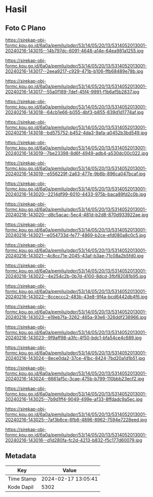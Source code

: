 # Hasil

## Foto C Plano

https://sirekap-obj-formc.kpu.go.id/6a0a/pemilu/pdpr/53/14/05/20/13/5314052013001-20240216-143015--14b797dc-6091-4648-a14e-64ea981a1255.jpg

https://sirekap-obj-formc.kpu.go.id/6a0a/pemilu/pdpr/53/14/05/20/13/5314052013001-20240216-143017--2eea9217-c929-471b-b106-ffb68489e78b.jpg

https://sirekap-obj-formc.kpu.go.id/6a0a/pemilu/pdpr/53/14/05/20/13/5314052013001-20240216-143017--55a0f189-7def-45f4-9991-f1b6af5b2837.jpg

https://sirekap-obj-formc.kpu.go.id/6a0a/pemilu/pdpr/53/14/05/20/13/5314052013001-20240216-143018--64cb1e66-b055-4bf3-b855-839d1d1774af.jpg

https://sirekap-obj-formc.kpu.go.id/6a0a/pemilu/pdpr/53/14/05/20/13/5314052013001-20240216-143018--bd575752-b452-4da3-9afa-a0452b3bd549.jpg

https://sirekap-obj-formc.kpu.go.id/6a0a/pemilu/pdpr/53/14/05/20/13/5314052013001-20240216-143019--7be23398-8d6f-4949-adb4-a530dc00c022.jpg

https://sirekap-obj-formc.kpu.go.id/6a0a/pemilu/pdpr/53/14/05/20/13/5314052013001-20240216-143019--e556229f-2a63-477e-9b6b-896ca047bcaf.jpg

https://sirekap-obj-formc.kpu.go.id/6a0a/pemilu/pdpr/53/14/05/20/13/5314052013001-20240216-143020--2214df99-6010-4433-975b-baca89fd2c0b.jpg

https://sirekap-obj-formc.kpu.go.id/6a0a/pemilu/pdpr/53/14/05/20/13/5314052013001-20240216-143020--d8c5acac-5ec4-481d-b2d8-870d933922ae.jpg

https://sirekap-obj-formc.kpu.go.id/6a0a/pemilu/pdpr/53/14/05/20/13/5314052013001-20240216-143021--e054733d-fe77-4869-b2ce-efd080a8c0c5.jpg

https://sirekap-obj-formc.kpu.go.id/6a0a/pemilu/pdpr/53/14/05/20/13/5314052013001-20240216-143021--4c8cc71e-2045-43af-b3ae-71c08a2b5fd0.jpg

https://sirekap-obj-formc.kpu.go.id/6a0a/pemilu/pdpr/53/14/05/20/13/5314052013001-20240216-143022--4e254c2b-0b7d-4100-8dcd-3fbf82081b95.jpg

https://sirekap-obj-formc.kpu.go.id/6a0a/pemilu/pdpr/53/14/05/20/13/5314052013001-20240216-143022--8cceccc2-483b-43e8-9f4a-bcd6442db4f6.jpg

https://sirekap-obj-formc.kpu.go.id/6a0a/pemilu/pdpr/53/14/05/20/13/5314052013001-20240216-143023--e19eb7fa-3262-465a-93e6-326ddf238966.jpg

https://sirekap-obj-formc.kpu.go.id/6a0a/pemilu/pdpr/53/14/05/20/13/5314052013001-20240216-143023--9f9aff98-a3fc-4f50-bdc1-bfa54ce4c689.jpg

https://sirekap-obj-formc.kpu.go.id/6a0a/pemilu/pdpr/53/14/05/20/13/5314052013001-20240216-143024--8ece0da2-37ce-41bc-8424-7bd20a1d1b51.jpg

https://sirekap-obj-formc.kpu.go.id/6a0a/pemilu/pdpr/53/14/05/20/13/5314052013001-20240216-143024--6661af5c-3cae-475b-b799-110bbb23ecf2.jpg

https://sirekap-obj-formc.kpu.go.id/6a0a/pemilu/pdpr/53/14/05/20/13/5314052013001-20240216-143025--7b9d1ff4-9049-499e-af33-8ffdadc9a5ec.jpg

https://sirekap-obj-formc.kpu.go.id/6a0a/pemilu/pdpr/53/14/05/20/13/5314052013001-20240216-143025--7af3b6ce-6fb6-4896-8962-7594e7228eed.jpg

https://sirekap-obj-formc.kpu.go.id/6a0a/pemilu/pdpr/53/14/05/20/13/5314052013001-20240216-143016--d1d280fa-fc2d-4213-b832-f5c177d60079.jpg


## Metadata

| Key        | Value               |
| ---------- | ------------------- |
| Time Stamp | 2024-02-17 13:05:41 |
| Kode Dapil | 5302                |



